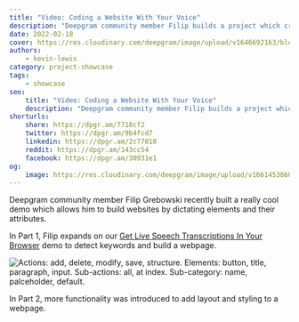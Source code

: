 ```yaml
---
title: "Video: Coding a Website With Your Voice"
description: "Deepgram community member Filip builds a project which creates websites through voice commands. Find out how."
date: 2022-02-18
cover: https://res.cloudinary.com/deepgram/image/upload/v1646692163/blog/2022/02/coding-website-with-voice/cover.png
authors:
    - kevin-lewis
category: project-showcase
tags:
    - showcase
seo:
    title: "Video: Coding a Website With Your Voice"
    description: "Deepgram community member Filip builds a project which creates websites through voice commands. Find out how."
shorturls:
    share: https://dpgr.am/7718cf2
    twitter: https://dpgr.am/9b4fcd7
    linkedin: https://dpgr.am/2c77018
    reddit: https://dpgr.am/143cc54
    facebook: https://dpgr.am/30931e1
og:
    image: https://res.cloudinary.com/deepgram/image/upload/v1661453860/blog/coding-website-with-voice/ograph.png
---
```


Deepgram community member Filip Grebowski recently built a really cool demo which allows him to build websites by dictating elements and their attributes.

<youtube id="rhFlRPz-AxQ"></youtube>

In Part 1, Filip expands on our [Get Live Speech Transcriptions In Your Browser](https://developers.deepgram.com/blog/2021/11/live-transcription-mic-browser/) demo to detect keywords and build a webpage.

![Actions: add, delete, modify, save, structure. Elements: button, title, paragraph, input. Sub-actions: all, at index. Sub-category: name, palceholder, default.](https://res.cloudinary.com/deepgram/image/upload/v1646692165/blog/2022/02/coding-website-with-voice/keywords.png)

<youtube id="HgoUIIhjc2A"></youtube>

In Part 2, more functionality was introduced to add layout and styling to a webpage.

        
